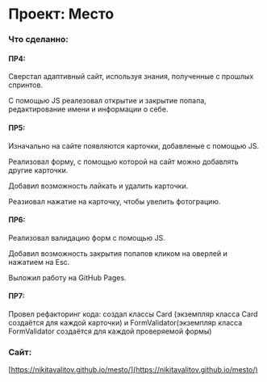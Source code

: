 # Проект: Место

### Что сделанно:
#### ПР4:

Сверстал адаптивный сайт, используя знания, полученные с прошлых спринтов.  

С помощью JS реалезовал открытие и закрытие попапа, редактирование имени и информации о себе.  

#### ПР5:

Изначально на сайте появляются карточки, добавленые с помощью JS.

Реализовал форму, с помощью которой на сайт можно добавлять другие карточки.

Добавил возможность лайкать и удалить карточки.

Реазиовал нажатие на карточку, чтобы увелить фотограцию.


#### ПР6:

Реализовал валидацию форм с помощью JS.

Добавил возможность закрытия попапов кликом на оверлей и нажатием на Esc.

Выложил работу на GitHub Pages.



#### ПР7:

Провел рефакторинг кода:
создал классы Card (экземпляр класса Card создаётся для каждой карточки) и FormValidator(экземпляр класса FormValidator создаётся для каждой проверяемой формы)


### Сайт:
[https://nikitavalitov.github.io/mesto/](https://nikitavalitov.github.io/mesto/)
